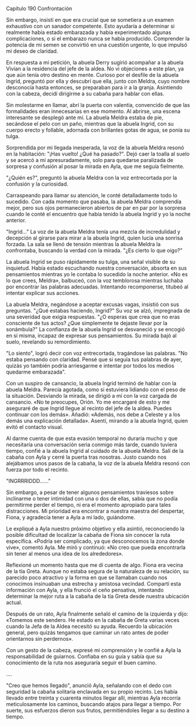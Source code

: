 
Capítulo 190 Confrontación

Sin embargo, insistí en que era crucial que se sometiera a un examen exhaustivo con un sanador competente. Esto ayudaría a determinar si realmente había estado embarazada y había experimentado algunas complicaciones, o si el embarazo nunca se había producido. Comprender la potencia de mi semen se convirtió en una cuestión urgente, lo que impulsó mi deseo de claridad.

En respuesta a mi petición, la abuela Derry sugirió acompañar a la abuela Vivian a la residencia del jefe de la aldea. No vi objeciones a este plan, ya que aún tenía otro destino en mente. Curioso por el desfile de la abuela Ingrid, preguntó por ella y descubrí que ella, junto con Meldra, cuyo nombre desconocía hasta entonces, se preparaban para ir a la granja. Asintiendo con la cabeza, decidí dirigirme a su cabaña para hablar con ellas.

Sin molestarme en llamar, abrí la puerta con valentía, convencido de que las formalidades eran innecesarias en ese momento. Al abrirse, una escena interesante se desplegó ante mí. La abuela Meldra estaba de pie, secándose el pelo con un paño, mientras que la abuela Ingrid, con su cuerpo erecto y follable, adornada con brillantes gotas de agua, se ponía su tulga.

Sorprendida por mi llegada inesperada, la voz de la abuela Meldra resonó en la habitación: "¡Has vuelto! ¿Qué ha pasado?". Dejó caer la toalla al suelo y se acercó a mí apresuradamente, solo para quedarse paralizada de sorpresa y confusión al posar la mirada en Ayla, que me seguía fielmente.

"¿Quién es?", preguntó la abuela Meldra con la voz entrecortada por la confusión y la curiosidad.

Carraspeando para llamar su atención, le conté detalladamente todo lo sucedido. Con cada momento que pasaba, la abuela Meldra comprendía mejor, pero sus ojos permanecieron abiertos de par en par por la sorpresa cuando le conté el encuentro que había tenido la abuela Ingrid y yo la noche anterior.

"Ingrid..." La voz de la abuela Meldra tenía una mezcla de incredulidad y decepción al girarse para mirar a la abuela Ingrid, quien lucía una sonrisa forzada. La sala se llenó de tensión mientras la abuela Meldra la confrontaba, buscando la verdad con la mirada. "¿Es cierto lo que oigo?"

La abuela Ingrid se puso rápidamente su tulga, una señal visible de su inquietud. Había estado escuchando nuestra conversación, absorta en sus pensamientos mientras yo le contaba lo sucedido la noche anterior. «No es lo que crees, Meldra», balbuceó, con la voz temblorosa mientras luchaba por encontrar las palabras adecuadas. Intentando recomponerse, titubeó al intentar explicar sus acciones.

La abuela Meldra, negándose a aceptar excusas vagas, insistió con sus preguntas. "¿Qué estabas haciendo, Ingrid?" Su voz se alzó, impregnada de una severidad que exigía respuestas. "¿O esperas que crea que no eras consciente de tus actos? ¿Que simplemente te dejaste llevar por la sonámbula?" La confianza de la abuela Ingrid se desvaneció y se encogió en sí misma, incapaz de expresar sus pensamientos. Su mirada bajó al suelo, revelando su remordimiento.

"Lo siento", logró decir con voz entrecortada, tragándose las palabras. "No estaba pensando con claridad. Pensé que si seguía tus palabras de ayer, quizás yo también podría arriesgarme e intentar por todos los medios quedarme embarazada".

Con un suspiro de cansancio, la abuela Ingrid terminó de hablar con la abuela Meldra. Parecía agotada, como si estuviera lidiando con el peso de la situación. Desviando la mirada, se dirigió a mí con la voz cargada de cansancio. «No te preocupes, Orión. Yo me encargaré de esto y me aseguraré de que Ingrid llegue al recinto del jefe de la aldea. Puedes continuar con los demás». Añadió: «Además, nos debe a Celeste y a los demás una explicación detallada». Asentí, mirando a la abuela Ingrid, quien evitó el contacto visual.

Al darme cuenta de que esta evasión temporal no duraría mucho y que necesitaría una conversación seria conmigo más tarde, cuando tuviera tiempo, confié a la abuela Ingrid al cuidado de la abuela Meldra. Salí de la cabaña con Ayla y cerré la puerta tras nosotras. Justo cuando nos alejábamos unos pasos de la cabaña, la voz de la abuela Meldra resonó con fuerza por todo el recinto.

"INGRRRIDDD......"

Sin embargo, a pesar de tener algunos pensamientos traviesos sobre inclinarme o tener intimidad con una o dos de ellas, sabía que no podía permitirme perder el tiempo, ni era el momento apropiado para tales distracciones. Mi prioridad era encontrar a nuestra maestra del despertar, Fiona, y agradecía tener a Ayla a mi lado, guiándome.

Le expliqué a Ayla nuestro próximo objetivo y ella asintió, reconociendo la posible dificultad de localizar la cabaña de Fiona sin conocer la ruta específica. «Podría ser complicado, ya que desconocemos la zona donde vive», comentó Ayla. Me miró y continuó: «No creo que pueda encontrarla sin tener al menos una idea de los alrededores».

Reflexioné un momento hasta que me di cuenta de algo. Fiona era vecina de la tía Greta. Aunque no estaba segura de la naturaleza de su relación, su parecido poco atractivo y la forma en que se llamaban cuando nos conocimos insinuaban una estrecha y amistosa vecindad. Compartí esta información con Ayla, y ella frunció el ceño pensativa, intentando determinar la mejor ruta a la cabaña de la tía Greta desde nuestra ubicación actual.

Después de un rato, Ayla finalmente señaló el camino de la izquierda y dijo: «Tomemos este sendero. He estado en la cabaña de Greta varias veces cuando la Jefa de la Aldea necesitó su ayuda. Recuerdo la ubicación general, pero quizás tengamos que caminar un rato antes de poder orientarnos sin perdernos».

Con un gesto de la cabeza, expresé mi comprensión y le confié a Ayla la responsabilidad de guiarnos. Confiaba en su guía y sabía que su conocimiento de la ruta nos aseguraría seguir el buen camino.

....

"Creo que hemos llegado", anunció Ayla, señalando con el dedo con seguridad la cabaña solitaria enclavada en su propio recinto. Les había llevado entre treinta y cuarenta minutos llegar allí, mientras Ayla recorría meticulosamente los caminos, buscando atajos para llegar a tiempo. Por suerte, sus esfuerzos dieron sus frutos, permitiéndoles llegar a su destino a tiempo.